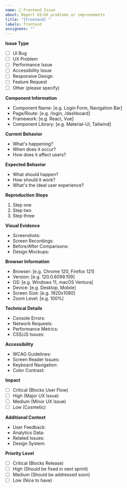 ```yaml
---
name: 🎨 Frontend Issue
about: Report UI/UX problems or improvements
title: "[Frontend] "
labels: frontend
assignees: ""
---
```


**Issue Type**

- [ ] UI Bug
- [ ] UX Problem
- [ ] Performance Issue
- [ ] Accessibility Issue
- [ ] Responsive Design
- [ ] Feature Request
- [ ] Other (please specify)

**Component Information**

- Component Name: [e.g. Login Form, Navigation Bar]
- Page/Route: [e.g. /login, /dashboard]
- Framework: [e.g. React, Vue]
- Component Library: [e.g. Material-UI, Tailwind]

**Current Behavior**

- What's happening?
- When does it occur?
- How does it affect users?

**Expected Behavior**

- What should happen?
- How should it work?
- What's the ideal user experience?

**Reproduction Steps**

1. Step one
2. Step two
3. Step three

**Visual Evidence**

- Screenshots:
- Screen Recordings:
- Before/After Comparisons:
- Design Mockups:

**Browser Information**

- Browser: [e.g. Chrome 120, Firefox 121]
- Version: [e.g. 120.0.6099.109]
- OS: [e.g. Windows 11, macOS Ventura]
- Device: [e.g. Desktop, Mobile]
- Screen Size: [e.g. 1920x1080]
- Zoom Level: [e.g. 100%]

**Technical Details**

- Console Errors:
- Network Requests:
- Performance Metrics:
- CSS/JS Issues:

**Accessibility**

- WCAG Guidelines:
- Screen Reader Issues:
- Keyboard Navigation:
- Color Contrast:

**Impact**

- [ ] Critical (Blocks User Flow)
- [ ] High (Major UX Issue)
- [ ] Medium (Minor UX Issue)
- [ ] Low (Cosmetic)

**Additional Context**

- User Feedback:
- Analytics Data:
- Related Issues:
- Design System:

**Priority Level**

- [ ] Critical (Blocks Release)
- [ ] High (Should be fixed in next sprint)
- [ ] Medium (Should be addressed soon)
- [ ] Low (Nice to have)

